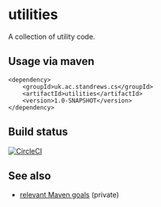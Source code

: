 # utilities

A collection of utility code.

## Usage via maven

```
<dependency>
    <groupId>uk.ac.standrews.cs</groupId>
    <artifactId>utilities</artifactId>
    <version>1.0-SNAPSHOT</version>
</dependency>
```

## Build status

[![CircleCI](https://circleci.com/gh/stacs-srg/utilities.svg?style=svg)](https://circleci.com/gh/stacs-srg/utilities)

## See also

* [relevant Maven goals](https://github.com/stacs-srg/hub/tree/master/maven) (private)
